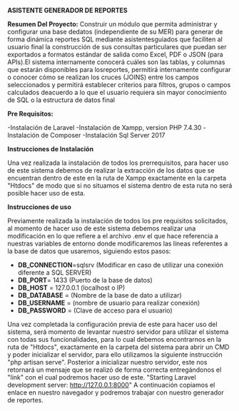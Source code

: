 **ASISTENTE GENERADOR DE REPORTES**

**Resumen Del Proyecto:** Construir un módulo que permita administrar y configurar una base dedatos (independiente de su MER) para generar de forma dinámica reportes SQL mediante asistentesguiados que faciliten al usuario final la construcción de sus consultas particulares que puedan ser exportados a formatos estándar de salida como Excel, PDF o JSON (para APIs).El sistema internamente conocerá cuáles son las tablas, y columnas que estarán disponibles para losreportes, permitirá internamente configurar o conocer cómo se realizan los cruces (JOINS) entre los campos seleccionados y permitirá establecer criterios para filtros, grupos o campos calculados deacuerdo a lo que el usuario requiera sin mayor conocimiento de SQL o la estructura de datos final

**Pre Requisitos:**

-Instalación de Laravel
-Instalación de Xampp, version PHP 7.4.30
-Instalación de Composer
-Instalación Sql Server 2017

**Instrucciones de Instalación**

Una vez realizada la instalación de todos los prerrequisitos, para hacer uso de este sistema debemos de realizar la extracción de los datos que se encuentran dentro de este en la ruta de Xampp exactamente en la carpeta "Htdocs" de modo que si no situamos el sistema dentro de esta ruta no será posible hacer uso de esta.

**Instrucciones de uso**

Previamente realizada la instalación de todos los pre requisitos solicitados, al momento de hacer uso de este sistema debemos realizar una modificación en lo que refiere a el archivo .env el que hace referencia a nuestras variables de entorno donde modificaremos las líneas referentes a la base de datos que usaremos, siguiendo estos pasos: 

- **DB_CONNECTION**=sqlsrv (Modificar en caso de utilizar una conexión diferente a SQL SERVER)
- **DB_PORT**= 1433 (Puerto de la base de datos)
- **DB_HOST** = 127.0.0.1 (localhost o IP)
- **DB_DATABASE** = (Nombre de la base de dato a utilizar)
- **DB_USERNAME** = (nombre  de usuario para realizar conexión)
- **DB_PASSWORD** =  (Clave de acceso para el usuario)

Una vez completada la configuración previa de este para hacer uso del sistema, será momento de levantar nuestro servidor para utilizar el sistema con todas sus funcionalidades, para lo cual debemos encontrarnos en la ruta de "Htdocs", exactamente en la carpeta del sistema para abrir un CMD y poder inicializar el servidor, para ello utilizamos la siguiente instrucción "php artisan serve".
Posterior a inicializar nuestro servidor, este nos retornará un mensaje que se realizó de forma correcta entregándonos el "link" con el cual podremos hacer uso de este. "Starting Laravel development server: http://127.0.0.1:8000"
A continuación copiamos el enlace en nuestro navegador y podremos trabajar con nuestro generador de reportes.

